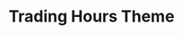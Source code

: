 ---
  id: "2067"
  fieldLayoutId: "89"
  uid: "a352bd9a-0e69-457a-ae67-793b80c674cc"
  enabled: "1"
  archived: "0"
  dateCreated: "2018-05-07 04:56:13"
  dateUpdated: "2019-01-28 02:47:24"
  siteSettingsId: "2067"
  slug: "trading-hours-theme"
  siteId: "1"
  uri: "patterns/ios/entry/trading-hours-theme"
  enabledForSite: "1"
  sectionId: "2"
  typeId: "2"
  authorId: "1"
  postDate: "2018-05-07 04:56:00"
  expiryDate: null
  contentId: "2067"
  title: "Trading Hours Theme"
  field_allColorsComputed: null
  field_allColorsComputedIllustration: null
  field_allColorsComputedThumbnail: null
  field_appDescription: null
  field_appDescriptionSentiment: null
  field_audio: "0"
  field_authorFaq: null
  field_bgThumbPosition: "center center"
  field_body: null
  field_captureSize: null
  field_categoriesRaw: "reducing cognitive load,"
  field_categoryInPlainText: null
  field_coldThumbTransform: null
  field_colorPalette: null
  field_contributorName: null
  field_contributorUrl: null
  field_coverColor: null
  field_dominantColor: null
  field_externalContributor: "0"
  field_fetchWebsiteData: null
  field_fullName: null
  field_gfycatSource: null
  field_gif: "0"
  field_gumletUrl: null
  field_gumletUrlNoPreParse: null
  field_howHelps: "<p><strong>Reducing Cognitive Load</strong></p><p>Robinhood builds a mental model that links the app appearance with the concept of market hours. Since stock transactions in general only happen during trading hours, it's essential for Robinhood users to understand at what time are they executing their trades.</p><p>This solution helps Robinhood users to acknowledge trading hours with minimal effort and very low cognitive load.</p>"
  field_howWorks: "<p>Robinhood is the most popular stock trading app. One of its iconic interactions is their approach to show when the market is open or closed. Instead of relying on a simple UI affordance to show the user if the market is trading, Robinhood uses the UI theme itself to represent these concepts.</p><p>When the market is open and trading, the app uses a light (white and green) theme.<br />When the market is closed, and in after-market hours, the app uses a dark (black and green) theme.</p><p>This concept allows Robinhood to create a robust mental model around the idea of trading hours.</p>"
  field_iconColors: null
  field_iconComputedColors: null
  field_illustrationSource: null
  field_imagePathRaw: "https://s3-us-west-2.amazonaws.com/waveguideio/captures/waves/daynight-robihood.jpg"
  field_imageTextOcr: null
  field_depthArticleBody: null
  field_lpSentimentScore: null
  field_lpUrl: null
  field_mediaEmbed: "<figure><img src=\"{asset:2076:url||https://s3-us-west-2.amazonaws.com/waveguideio/captures/waves/daynight-robihood.jpg}\" alt=\"\" /></figure>"
  field_mobileId: null
  field_mobileShotSrc: null
  field_newsObject: null
  field_pageFetchJsonString: null
  field_patternSrc: "Robinhood"
  field_platformRaw: "iOS"
  field_qualityDescription: null
  field_rawResponse: null
  field_readingDuration: null
  field_readingDurationSeconds: null
  field_readingEaseLevel: null
  field_readingEaseScore: null
  field_references: null
  field_screenshotColors: null
  field_screenshotComputedColors: null
  field_sourceFromArchive: null
  field_strategyDescription: null
  field_thumbColors: null
  field_thumbVideoUrl: null
  field_webDescription: null
  field_webTitle: null
  field_what: "<p>This is a solution found in the Robinhood apps. When a user opens the app, the UI will get rendered with a white UI theme for when the market is open (trading hours), and with a dark UI theme for when the market is closed (no trading hours).</p>"
  root: null
  lft: null
  rgt: null
  level: null
  structureId: null
  layout: layouts/post.njk
---